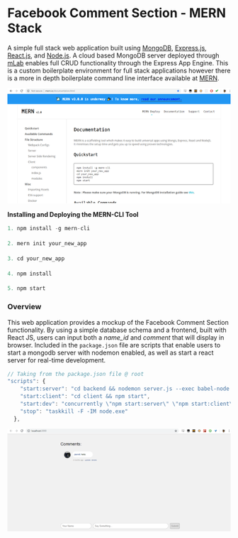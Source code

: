 # Facebook Comment Section - MERN Stack 
A simple full stack web application built using [MongoDB](https://www.mongodb.com/), [Express.js](https://expressjs.com/), [React.js](https://reactjs.org/), and [Node.js](https://nodejs.org/en/). A cloud based MongoDB server deployed through [mLab](https://mlab.com/welcome/) enables full CRUD functionality through the Express App Engine. This is a custom boilerplate environment for full stack applications however there is a more in depth boilerplate command line interface available at [MERN](http://mern.io/). 

![MERN](https://github.com/Jzbonner/Fbook-MERN/blob/master/img-media/MERN-boilerplate.png?raw=true)

**Installing and Deploying the MERN-CLI Tool**
```javascript 
1. npm install -g mern-cli

2. mern init your_new_app

3. cd your_new_app

4. npm install

5. npm start
```
### Overview 
This web application provides a mockup of the Facebook Comment Section functionality. By using a simple database schema and a frontend, built with React JS, users can input both a *name_id* and *comment* that will display in browser. Included in the `package.json` file are scripts that enable users to start a mongodb server with nodemon enabled, as well as start a react server for real-time development. 

```javascript
// Taking from the package.json file @ root
"scripts": {
    "start:server": "cd backend && nodemon server.js --exec babel-node --presets es2015,stage-0",
    "start:client": "cd client && npm start",
    "start:dev": "concurrently \"npm start:server\" \"npm start:client\"",
    "stop": "taskkill -F -IM node.exe"
  },
```

![Diagram2](https://github.com/Jzbonner/Fbook-MERN/blob/master/img-media/fbook-ex.png)
